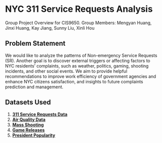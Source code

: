 # NYC 311 Service Requests Analysis

Group Project Overview for CIS9650.
Group Members: Mengyan Huang, Jinxi Huang, Kay Jiang, Sunny Liu, Xinli Hou

## Problem Statement
We would like to analyze the patterns of Non-emergency Service Requests (SR). Another goal is to discover external triggers or affecting factors to NYC residents’ complaints, such as weather, politics, gaming, shooting incidents, and other social events. We aim to provide helpful recommendations to improve work efficiency of government agencies and enhance NYC citizens satisfaction, and insights to future complaints prediction and management. 

## Datasets Used
1. **[311 Service Requests Data](https://data.cityofnewyork.us/Social-Services/311-Service-Requests-from-2010-to-Present/erm2-nwe9)**
2. **[Air Quality Data](https://www.epa.gov/outdoor-air-quality-data)**
3. **[Mass Shooting](https://www.motherjones.com/politics/2012/12/mass-shootings-mother-jones-full-data/ )**
4. **[Game Releases](https://www.kaggle.com/nikdavis/steam-store-games)**
5. **[President Popularity](https://www.kaggle.com/vkat72293/presidential-approval-ratings)**


